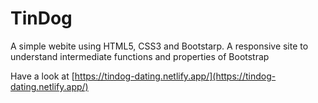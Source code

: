 # TinDog
A simple webite using HTML5, CSS3 and Bootstarp. A responsive site to understand intermediate functions and properties of Bootstrap

Have a look at [https://tindog-dating.netlify.app/](https://tindog-dating.netlify.app/)
